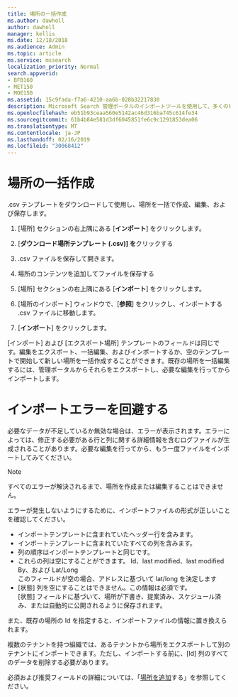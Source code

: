 ```yaml
---
title: 場所の一括作成
ms.author: dawholl
author: dawholl
manager: kellis
ms.date: 12/18/2018
ms.audience: Admin
ms.topic: article
ms.service: mssearch
localization_priority: Normal
search.appverid:
- BFB160
- MET150
- MOE150
ms.assetid: 15c9fada-f7a6-4210-aa6b-028b32217830
description: Microsoft Search 管理ポータルのインポートツールを使用して、多くの場所を一度に追加する
ms.openlocfilehash: eb51b93ceaa560e5142ac46d316ba745c614fe34
ms.sourcegitcommit: 61b4b84e581d3df6045851fe6c9c1291853dea06
ms.translationtype: MT
ms.contentlocale: ja-JP
ms.lasthandoff: 02/16/2019
ms.locfileid: "30068412"
---
```

# <a name="bulk-create-locations"></a>場所の一括作成

.csv テンプレートをダウンロードして使用し、場所を一括で作成、編集、および保存します。 
  
1. [場所] セクションの右上隅にある [**インポート**] をクリックします。
    
2. [**ダウンロード場所テンプレート (.csv)] を**クリックする
    
3. .csv ファイルを保存して開きます。
    
4. 場所のコンテンツを追加してファイルを保存する
    
5. [場所] セクションの右上隅にある [**インポート**] をクリックします。
    
6. [場所のインポート] ウィンドウで、[**参照**] をクリックし、インポートする .csv ファイルに移動します。 
    
7. [**インポート**] をクリックします。

[インポート] および [エクスポート場所] テンプレートのフィールドは同じです。編集をエクスポート、一括編集、およびインポートするか、空のテンプレートで開始して新しい場所を一括作成することができます。既存の場所を一括編集するには、管理ポータルからそれらをエクスポートし、必要な編集を行ってからインポートします。

# <a name="prevent-import-errors"></a>インポートエラーを回避する  
必要なデータが不足しているか無効な場合は、エラーが表示されます。エラーによっては、修正する必要がある行と列に関する詳細情報を含むログファイルが生成されることがあります。必要な編集を行ってから、もう一度ファイルをインポートしてみてください。
  
> [!NOTE]
> すべてのエラーが解決されるまで、場所を作成または編集することはできません。 

エラーが発生しないようにするために、インポートファイルの形式が正しいことを確認してください。
- インポートテンプレートに含まれていたヘッダー行を含みます。
- インポートテンプレートに含まれていたすべての列を含みます。
- 列の順序はインポートテンプレートと同じです。
- これらの列は空にすることができます。 Id、last modified、last modified By、および Lat/Long  
このフィールドが空の場合、アドレスに基づいて lat/long を決定します
- [状態] 列を空にすることはできません。この情報は必須です。  
[状態] フィールドに基づいて、場所が下書き、提案済み、スケジュール済み、または自動的に公開されるように保存されます。

また、既存の場所の Id を指定すると、インポートファイルの情報に置き換えられます。

複数のテナントを持つ組織では、あるテナントから場所をエクスポートして別のテナントにインポートできます。ただし、インポートする前に、[Id] 列のすべてのデータを削除する必要があります。
  
必須および推奨フィールドの詳細については、「[場所を追加](add-a-location.md)する」を参照してください。

  

